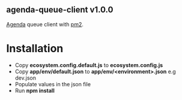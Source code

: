 ## agenda-queue-client v1.0.0 

[Agenda](https://github.com/agenda/agenda) queue client with [pm2](https://github.com/Unitech/pm2).


# Installation
- Copy **ecosystem.config.default.js** to **ecosystem.config.js**
- Copy **app/env/default.json** to **app/env/\<environment\>.json**  e.g dev.json
- Populate values in the json file
- Run **npm install**